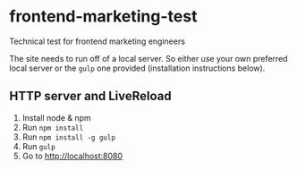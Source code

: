 frontend-marketing-test
=======================

Technical test for frontend marketing engineers

The site needs to run off of a local server. So either use your own preferred local server or the `gulp` one provided (installation instructions below).

## HTTP server and LiveReload
1. Install node & npm
2. Run `npm install`
3. Run `npm install -g gulp`
3. Run `gulp`
4. Go to [http://localhost:8080](http://localhost:8080)

